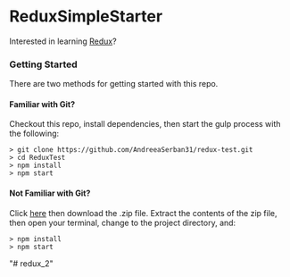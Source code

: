 # ReduxSimpleStarter

Interested in learning [Redux](https://www.udemy.com/react-redux/)?

### Getting Started

There are two methods for getting started with this repo.

#### Familiar with Git?
Checkout this repo, install dependencies, then start the gulp process with the following:

```
> git clone https://github.com/AndreeaSerban31/redux-test.git
> cd ReduxTest
> npm install
> npm start
```

#### Not Familiar with Git?
Click [here](https://github.com/StephenGrider/ReactStarter/releases) then download the .zip file.
Extract the contents of the zip file, then open your terminal, change to the project directory, and:

```
> npm install
> npm start
```
"# redux_2" 

